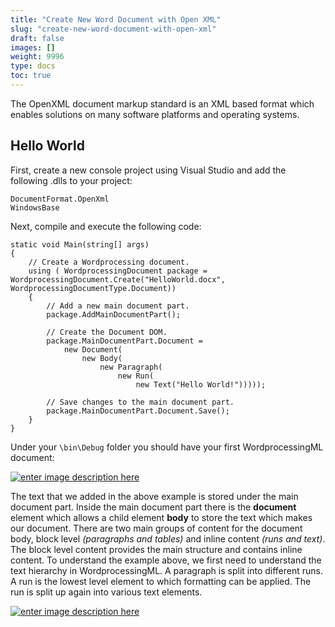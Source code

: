 ```yaml
---
title: "Create New Word Document with Open XML"
slug: "create-new-word-document-with-open-xml"
draft: false
images: []
weight: 9996
type: docs
toc: true
---
```


The OpenXML document markup standard is an XML based format which enables solutions on many software platforms and operating systems.

## Hello World
First, create a new console project using Visual Studio and add the following .dlls to your project:

    DocumentFormat.OpenXml
    WindowsBase

Next, compile and execute the following code:

    static void Main(string[] args)
    {
        // Create a Wordprocessing document. 
        using ( WordprocessingDocument package = WordprocessingDocument.Create("HelloWorld.docx", WordprocessingDocumentType.Document))
        {
            // Add a new main document part. 
            package.AddMainDocumentPart();

            // Create the Document DOM. 
            package.MainDocumentPart.Document =
                new Document(
                    new Body(
                        new Paragraph(
                            new Run(
                                new Text("Hello World!")))));

            // Save changes to the main document part. 
            package.MainDocumentPart.Document.Save();
        }
    }
Under your `\bin\Debug` folder you should have your first WordprocessingML document:

[![enter image description here][1]][1]


The text that we added in the above example is stored under the main document part. Inside the main document part there is the **document** element which allows a child element **body** to store the text which makes our document. There are two main groups of content for the document body, block level *(paragraphs and tables)* and inline content *(runs and text)*. The block level content provides the main structure and contains inline content. To understand the example above, we first need to understand the text hierarchy in WordprocessingML. A paragraph is split into different runs. A run is the lowest level element to which formatting can be applied. The run is split up again into various text elements.

[![enter image description here][2]][2]


  [1]: https://i.stack.imgur.com/i7R6a.png
  [2]: https://i.stack.imgur.com/Xjoj4.png

